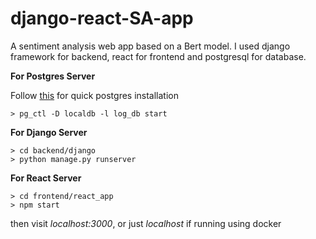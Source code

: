 # django-react-SA-app

A sentiment analysis web app based on a Bert model. I used django framework for backend, react for frontend and postgresql for database.

**For Postgres Server**

Follow [this](https://gist.github.com/gwangjinkim/f13bf596fefa7db7d31c22efd1627c7a) for quick postgres installation
```
> pg_ctl -D localdb -l log_db start 
```
**For Django Server**
``` 
> cd backend/django
> python manage.py runserver
```
**For React Server**
```
> cd frontend/react_app
> npm start
```
then visit *localhost:3000*, or just *localhost* if running using docker
